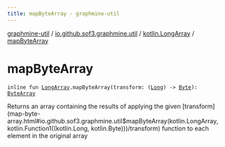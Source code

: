 ```yaml
---
title: mapByteArray - graphmine-util
---
```


[graphmine-util](../../index.html) / [io.github.sof3.graphmine.util](../index.html) / [kotlin.LongArray](index.html) / [mapByteArray](./map-byte-array.html)

# mapByteArray

`inline fun `[`LongArray`](https://kotlinlang.org/api/latest/jvm/stdlib/kotlin/-long-array/index.html)`.mapByteArray(transform: (`[`Long`](https://kotlinlang.org/api/latest/jvm/stdlib/kotlin/-long/index.html)`) -> `[`Byte`](https://kotlinlang.org/api/latest/jvm/stdlib/kotlin/-byte/index.html)`): `[`ByteArray`](https://kotlinlang.org/api/latest/jvm/stdlib/kotlin/-byte-array/index.html)

Returns an array containing the results of applying the given [transform](map-byte-array.html#io.github.sof3.graphmine.util$mapByteArray(kotlin.LongArray, kotlin.Function1((kotlin.Long, kotlin.Byte)))/transform) function to each element in the
original array

